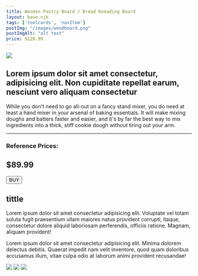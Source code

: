 ```yaml
---
title: Wooden Pastry Board / Bread Kneading Board
layout: base.njk
tags: ['toolcards', 'navItem']
postImg: "/images/woodboard.png"
postImgAlt: "alt text"
price: $128.99
---
```

<section class="tool_container">
       <img src ="/images/Wooden.jpg">
      <div class="text">
        <h1>Lorem ipsum dolor sit amet consectetur, adipisicing elit. Non cupiditate repellat earum, nesciunt vero aliquam consectetur </h1>
        <p> While you don't need to go all-out on a fancy stand mixer, you do need at least a hand mixer in your arsenal of baking essentials. It will make mixing doughs and batters faster and easier, and it's by far the best way to mix ingredients into a thick, stiff cookie dough without tiring out your arm.</p>
        <hr />
        <!--  need add colors in the checked css-->
        <span class="fa fa-star checked"></span>
        <span class="fa fa-star checked"></span>
        <span class="fa fa-star checked"></span>
        <span class="fa fa-star"></span>
        <span class="fa fa-star"></span>
        <h3>Reference Prices: <h2>$89.99</h2> </h3> 
        <form method="get" action="https://www.amazon.com/dp/B07S3Z6DZH?pd_rd_i=B07S3Z6DZH&pf_rd_p=7672bfb7-93b0-4322-b745-2104db09c4df&pf_rd_r=1FCP3BN2GRXEJKV74KX8&pd_rd_wg=kEko2&pd_rd_w=K4MV5&pd_rd_r=edb346ee-a696-4883-ad62-4eb744bd2bf8"><button type ="submit">BUY</button></form>
        </section>
    <!-- content-->
    <div class="toolbody">
        <div class="bodycontext">
         <h2> tittle </h2>
          <p>Lorem ipsum dolor sit amet consectetur adipisicing elit. Voluptate vel totam soluta fugit praesentium ullam maiores natus provident corrupti, itaque, consectetur dolore aliquid laboriosam perferendis, officiis ratione. Magnam, aliquam provident!</p>
          <p>Lorem ipsum dolor sit amet consectetur adipisicing elit. Minima dolorem delectus debitis. Quaerat impedit nam velit inventore, quod quam doloribus accusamus illum, vitae culpa odio at laborum animi provident recusandae!</p>
        </div>
        <div class="bodyimg">
         <img src ="/images/tooldetail/wood1.jpg">
          <img src ="/images/tooldetail/wood2.jpg"> 
          <img src ="/images/tooldetail/wood3.jpg"> 
        </div>
      </div>


